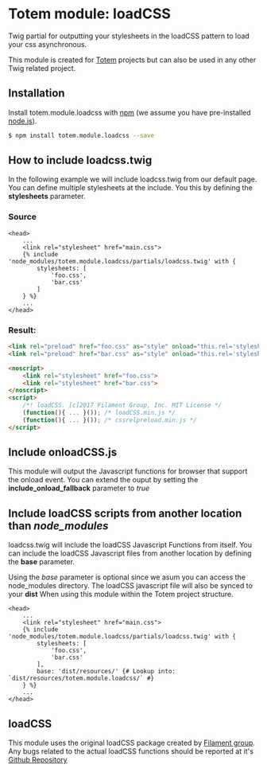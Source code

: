 # Totem module: loadCSS
Twig partial for outputting your stylesheets in the loadCSS pattern to load your css asynchronous.

This module is created for [Totem](https://www.github.com/toolbarthomas/totem) projects but can also be used in any other Twig related project.

## Installation

Install totem.module.loadcss with [npm](https://www.npmjs.com/) (we assume you have pre-installed [node.js](https://nodejs.org/)).

```bash
$ npm install totem.module.loadcss --save
```

## How to include loadcss.twig
In the following example we will include loadcss.twig from our default page.
You can define multiple stylesheets at the include. You this by defining the **stylesheets** parameter.

### Source

```twig
<head>
    ...
    <link rel="stylesheet" href="main.css">
    {% include 'node_modules/totem.module.loadcss/partials/loadcss.twig' with {
        stylesheets: [
            'foo.css',
            'bar.css'
        ]
    } %}
    ...
</head>
```


### Result:

```html
<link rel="preload" href="foo.css" as="style" onload="this.rel='stylesheet'">
<link rel="preload" href="bar.css" as="style" onload="this.rel='stylesheet'">

<noscript>
    <link rel="stylesheet" href="foo.css">
    <link rel="stylesheet" href="bar.css">
</noscript>
<script>
    /*! loadCSS. [c]2017 Filament Group, Inc. MIT License */
    (function(){ ... }()); /* loadCSS.min.js */
    (function(){ ... }()); /* cssrelpreload.min.js */
</script>

```

## Include onloadCSS.js
This module will output the Javascript functions for browser that support the onload event.
You can extend the ouput by setting the **include_onload_fallback** parameter to *true*

## Include loadCSS scripts from another location than *node_modules*
loadcss.twig will include the loadCSS Javascript Functions from itself.
You can include the loadCSS Javascript files from another location by defining the **base** parameter.

Using the *base* parameter is optional since we asum you can access the node_modules directory.
The loadCSS javascript file will also be synced to your **dist**
When using this module within the Totem project structure.

```twig
<head>
    ...
    <link rel="stylesheet" href="main.css">
    {% include 'node_modules/totem.module.loadcss/partials/loadcss.twig' with {
        stylesheets: [
            'foo.css',
            'bar.css'
        ],
        base: 'dist/resources/' {# Lookup into: `dist/resources/totem.module.loadcss/` #}
    } %}
    ...
</head>
```

## loadCSS
This module uses the original loadCSS package created by [Filament group](https://www.filamentgroup.com/).
Any bugs related to the actual loadCSS functions should be reported at it's [Github Repository](https://github.com/filamentgroup/loadCSS/issues)

